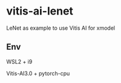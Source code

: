 # vitis-ai-lenet
LeNet as example to use Vitis AI for xmodel

## Env
WSL2 + i9

Vitis-AI3.0 + pytorch-cpu
